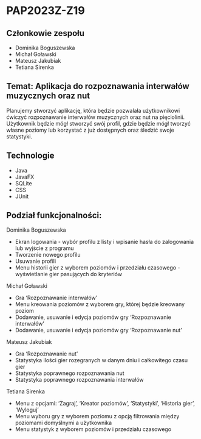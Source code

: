 # PAP2023Z-Z19

## Członkowie zespołu

* Dominika Boguszewska
* Michał Goławski
* Mateusz Jakubiak
* Tetiana	Sirenka

## Temat: Aplikacja do rozpoznawania interwałów muzycznych oraz nut
Planujemy stworzyć aplikację, która będzie pozwalała użytkownikowi ćwiczyć rozpoznawanie interwałów muzycznych oraz nut na pięciolinii. Użytkownik będzie mógł stworzyć swój profil, gdzie będzie mógł tworzyć własne poziomy lub korzystać z już dostępnych oraz śledzić swoje statystyki.


## Technologie

* Java
* JavaFX
* SQLite
* CSS
* JUnit


## Podział funkcjonalności:
Dominika Boguszewska
* Ekran logowania - wybór profilu z listy i wpisanie hasła do zalogowania lub wyjście z programu
* Tworzenie nowego profilu
* Usuwanie profili
* Menu historii gier z wyborem poziomów i przedziału czasowego - wyświetlanie gier pasujących do kryteriów

Michał Goławski
* Gra ‘Rozpoznawanie interwałów’
* Menu kreowania poziomów z wyborem gry, której będzie kreowany poziom
* Dodawanie, usuwanie i edycja poziomów gry ‘Rozpoznawanie interwałów’
* Dodawanie, usuwanie i edycja poziomów gry ‘Rozpoznawanie nut’

Mateusz Jakubiak
* Gra ‘Rozpoznawanie nut’
* Statystyka ilości gier rozegranych w danym dniu i całkowitego czasu gier
* Statystyka poprawnego rozpoznawania nut
* Statystyka poprawnego rozpoznawania interwałów

Tetiana Sirenka
* Menu z opcjami: ‘Zagraj’, ‘Kreator poziomów’, ‘Statystyki’, ‘Historia gier’, ‘Wyloguj’
* Menu wyboru gry z wyborem poziomu z opcją filtrowania między poziomami domyślnymi a użytkownika
* Menu statystyk z wyborem poziomów i przedziału czasowego
